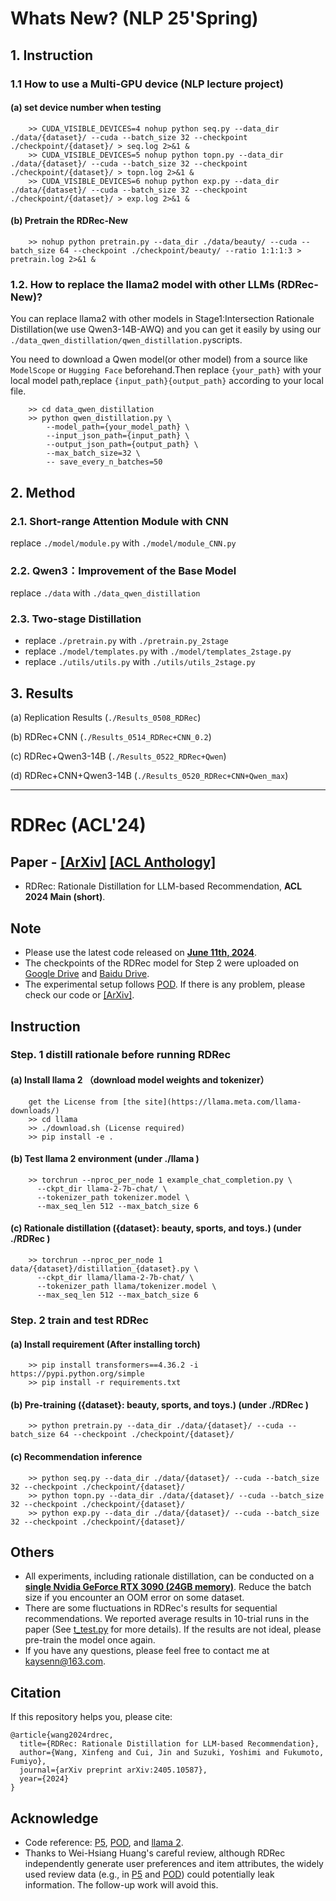 # Whats New? (NLP 25'Spring)
## 1. Instruction
### 1.1 How to use a Multi-GPU device (NLP lecture project)
#### (a) set device number when testing
        >> CUDA_VISIBLE_DEVICES=4 nohup python seq.py --data_dir ./data/{dataset}/ --cuda --batch_size 32 --checkpoint ./checkpoint/{dataset}/ > seq.log 2>&1 &
        >> CUDA_VISIBLE_DEVICES=5 nohup python topn.py --data_dir ./data/{dataset}/ --cuda --batch_size 32 --checkpoint ./checkpoint/{dataset}/ > topn.log 2>&1 &
        >> CUDA_VISIBLE_DEVICES=6 nohup python exp.py --data_dir ./data/{dataset}/ --cuda --batch_size 32 --checkpoint ./checkpoint/{dataset}/ > exp.log 2>&1 &
#### (b) Pretrain the RDRec-New
        >> nohup python pretrain.py --data_dir ./data/beauty/ --cuda --batch_size 64 --checkpoint ./checkpoint/beauty/ --ratio 1:1:1:3 > pretrain.log 2>&1 &

### 1.2. How to replace the llama2 model with other LLMs (RDRec-New)?
You can replace llama2 with other models in Stage1:Intersection Rationale Distillation(we use Qwen3-14B-AWQ) and you can get it easily by using our `./data_qwen_distillation/qwen_distillation.py`scripts.

You need to download a Qwen model(or other model) from a source like `ModelScope` or `Hugging Face` beforehand.Then replace `{your_path}` with your local model path,replace `{input_path}{output_path}` according to your local file.

```
	>> cd data_qwen_distillation
	>> python qwen_distillation.py \
		--model_path={your_model_path} \
		--input_json_path={input_path} \
		--output_json_path={output_path} \
		--max_batch_size=32 \
		-- save_every_n_batches=50
```
## 2. Method 
###  2.1. Short-range Attention Module with CNN

replace ```./model/module.py``` with  ```./model/module_CNN.py```

###  2.2. Qwen3：Improvement of the Base Model

replace ```./data``` with ```./data_qwen_distillation```

###  2.3. Two-stage Distillation

- replace ```./pretrain.py``` with ```./pretrain.py_2stage```
- replace ```./model/templates.py``` with ```./model/templates_2stage.py```
- replace ```./utils/utils.py``` with ```./utils/utils_2stage.py```
 
## 3. Results

(a) Replication Results (```./Results_0508_RDRec```)

(b) RDRec+CNN (```./Results_0514_RDRec+CNN_0.2```)

(c) RDRec+Qwen3-14B (```./Results_0522_RDRec+Qwen```)

(d) RDRec+CNN+Qwen3-14B (```./Results_0520_RDRec+CNN+Qwen_max```)
 
---

# RDRec (ACL'24)

## Paper - [[ArXiv]](https://arxiv.org/pdf/2405.10587) [[ACL Anthology]](https://aclanthology.org/2024.acl-short.6/)
- RDRec: Rationale Distillation for LLM-based Recommendation, **ACL 2024 Main (short)**.

## Note
- Please use the latest code released on **<u>June 11th, 2024</u>**.
- The checkpoints of the RDRec model for Step 2 were uploaded on [Google Drive](https://drive.google.com/drive/folders/1bwhliM4KN8pBdk5c0pRPDVCgTJbeOk0s) and [Baidu Drive](https://pan.baidu.com/s/15TQ6zi-ZHfPik02bjlPwRQ?pwd=eb3d ).
- The experimental setup follows [POD](https://github.com/lileipisces/POD). If there is any problem, please check our code or [[ArXiv]](https://arxiv.org/pdf/2405.10587).

## Instruction
### Step. 1 distill rationale before running RDRec

#### (a) Install llama 2 （download model weights and tokenizer）
        get the License from [the site](https://llama.meta.com/llama-downloads/)
        >> cd llama 
	    >> ./download.sh (License required)
        >> pip install -e .

#### (b) Test llama 2 environment  (under ./llama )
        >> torchrun --nproc_per_node 1 example_chat_completion.py \
          --ckpt_dir llama-2-7b-chat/ \
          --tokenizer_path tokenizer.model \
          --max_seq_len 512 --max_batch_size 6

#### (c) Rationale distillation  ({dataset}: beauty, sports, and toys.) (under ./RDRec )
        >> torchrun --nproc_per_node 1 data/{dataset}/distillation_{dataset}.py \
          --ckpt_dir llama/llama-2-7b-chat/ \
          --tokenizer_path llama/tokenizer.model \
          --max_seq_len 512 --max_batch_size 6

### Step. 2 train and test RDRec

#### (a) Install requirement (After installing torch)
        >> pip install transformers==4.36.2 -i https://pypi.python.org/simple
        >> pip install -r requirements.txt

#### (b) Pre-training ({dataset}: beauty, sports, and toys.) (under ./RDRec )
        >> python pretrain.py --data_dir ./data/{dataset}/ --cuda --batch_size 64 --checkpoint ./checkpoint/{dataset}/

#### (c) Recommendation inference 
        >> python seq.py --data_dir ./data/{dataset}/ --cuda --batch_size 32 --checkpoint ./checkpoint/{dataset}/
        >> python topn.py --data_dir ./data/{dataset}/ --cuda --batch_size 32 --checkpoint ./checkpoint/{dataset}/
        >> python exp.py --data_dir ./data/{dataset}/ --cuda --batch_size 32 --checkpoint ./checkpoint/{dataset}/


## Others
- All experiments, including rationale distillation, can be conducted on a **<u>single Nvidia GeForce RTX 3090 (24GB memory)</u>**. Reduce the batch size if you encounter an OOM error on some dataset.
- There are some fluctuations in RDRec's results for sequential recommendations. We reported average results in 10-trial runs in the paper  (See [t_test.py](https://github.com/WangXFng/RDRec/blob/main/utils/t_test.py) for more details). If the results are not ideal, please pre-train the model once again. 
- If you have any questions, please feel free to contact me at kaysenn@163.com.


## Citation
If this repository helps you, please cite:

	@article{wang2024rdrec,
	  title={RDRec: Rationale Distillation for LLM-based Recommendation},
	  author={Wang, Xinfeng and Cui, Jin and Suzuki, Yoshimi and Fukumoto, Fumiyo},
	  journal={arXiv preprint arXiv:2405.10587},
	  year={2024}
	}


## Acknowledge
- Code reference: [P5](https://github.com/jeykigung/P5), [POD](https://github.com/lileipisces/POD), and [llama 2](https://github.com/facebookresearch/llama).
- Thanks to Wei-Hsiang Huang's careful review, although RDRec independently generate user preferences and item attributes, the widely used review data (e.g., in [P5](https://github.com/jeykigung/P5) and [POD](https://github.com/lileipisces/POD)) could potentially leak information. The follow-up work will avoid this.
